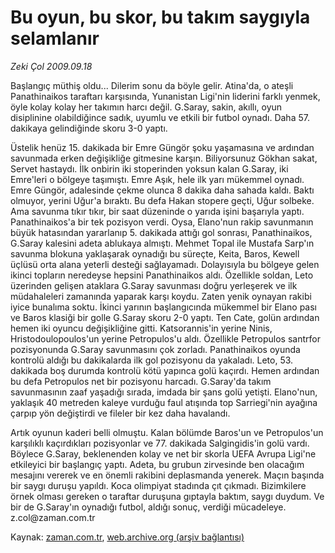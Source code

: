 # Bu oyun, bu skor, bu takım saygıyla selamlanır

*Zeki Çol 2009.09.18*

<tr><td class="metin" colspan="2" style="padding-top: 20px; padding-left: 5px; padding-right: 10px;">Başlangıç müthiş oldu... Dilerim sonu da böyle gelir. Atina'da, o ateşli Panathinaikos taraftarı karşısında, Yunanistan Ligi'nin liderini farklı yenmek, öyle kolay kolay her takımın harcı değil. G.Saray, sakin, akıllı, oyun disiplinine olabildiğince sadık, uyumlu ve etkili bir futbol oynadı. Daha 57. dakikaya gelindiğinde skoru 3-0 yaptı.</td></tr><tr><td class="metin" colspan="2" style="padding-top: 20px; padding-left: 5px; padding-right: 10px;"><p>Üstelik henüz 15. dakikada bir Emre Güngör şoku yaşamasına ve ardından savunmada erken değişikliğe gitmesine karşın. Biliyorsunuz Gökhan sakat, Servet hastaydı. İlk onbirin iki stoperinden yoksun kalan G.Saray, iki Emre'leri o bölgeye taşımıştı. Emre Aşık, hele ilk yarı mükemmel oynadı. Emre Güngör, adalesinde çekme olunca 8 dakika daha sahada kaldı. Baktı olmuyor, yerini Uğur'a bıraktı. Bu defa Hakan stopere geçti, Uğur solbeke. Ama savunma tıkır tıkır, bir saat düzeninde o yarıda işini başarıyla yaptı. Panathinaikos'a bir tek pozisyon verdi. Oysa, Elano'nun rakip savunmanın büyük hatasından yararlanıp 5. dakikada attığı gol sonrası, Panathinaikos, G.Saray kalesini adeta ablukaya almıştı. Mehmet Topal ile Mustafa Sarp'ın savunma blokuna yaklaşarak oynadığı bu süreçte, Keita, Baros, Kewell üçlüsü orta alana yeterli desteği sağlayamadı. Dolayısıyla bu bölgeye gelen ikinci topların neredeyse hepsini Panathinaikos aldı. Özellikle soldan, Leto üzerinden gelişen ataklara G.Saray savunması doğru yerleşerek ve ilk müdahaleleri zamanında yaparak karşı koydu. Zaten yenik oynayan rakibi iyice bunalıma soktu. İkinci yarının başlangıcında mükemmel bir Elano pası ve Baros klasiği bir golle G.Saray skoru 2-0 yaptı. Ten Cate, golün ardından hemen iki oyuncu değişikliğine gitti. Katsorannis'in yerine Ninis, Hristodoulopoulos'un yerine Petropulos'u aldı. Özellikle Petropulos santrfor pozisyonunda G.Saray savunmasını çok zorladı. Panathinaikos oyunda kontrolü aldığı bu dakikalarda ilk gol pozisyonu da yakaladı. Leto, 53. dakikada boş durumda kontrolü kötü yapınca golü kaçırdı. Hemen ardından bu defa Petropulos net bir pozisyonu harcadı. G.Saray'da takım savunmasının zaaf yaşadığı sırada, imdada bir şans golü yetişti. Elano'nun, yaklaşık 40 metreden kaleye vurduğu faul atışında top Sarriegi'nin ayağına çarpıp yön değiştirdi ve fileler bir kez daha havalandı.
<p>Artık oyunun kaderi belli olmuştu. Kalan bölümde Baros'un ve Petropulos'un karşılıklı kaçırdıkları pozisyonlar ve 77. dakikada Salgingidis'in golü vardı. Böylece G.Saray, beklenenden kolay ve net bir skorla UEFA Avrupa Ligi'ne etkileyici bir başlangıç yaptı. Adeta, bu grubun zirvesinde ben olacağım mesajını vererek ve en önemli rakibini deplasmanda yenerek. Maçın başında bir saygı duruşu yapıldı. Koca olimpiyat stadında çıt çıkmadı. Bizimkilere örnek olması gereken o taraftar duruşuna gıptayla baktım, saygı duydum. Ve bir de G.Saray'ın oynadığı futbol, aldığı sonuç, verdiği mücadeleye. z.col@zaman.com.tr<br/></p></p></td></tr>

Kaynak: [zaman.com.tr](http://zaman.com.tr/yazar.do?yazino=893698), [web.archive.org (arşiv bağlantısı)](http://web.archive.org/web/20090925021354/http://www.zaman.com.tr:80/yazar.do?yazino=893698)
